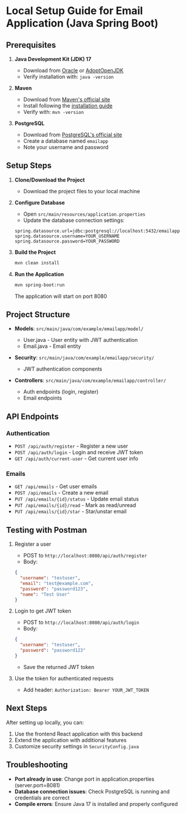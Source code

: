 # Local Setup Guide for Email Application (Java Spring Boot)

## Prerequisites

1. **Java Development Kit (JDK) 17**
   - Download from [Oracle](https://www.oracle.com/java/technologies/javase/jdk17-archive-downloads.html) or [AdoptOpenJDK](https://adoptium.net/)
   - Verify installation with: `java -version`

2. **Maven**
   - Download from [Maven's official site](https://maven.apache.org/download.cgi)
   - Install following the [installation guide](https://maven.apache.org/install.html)
   - Verify with: `mvn -version`

3. **PostgreSQL**
   - Download from [PostgreSQL's official site](https://www.postgresql.org/download/)
   - Create a database named `emailapp`
   - Note your username and password

## Setup Steps

1. **Clone/Download the Project**
   - Download the project files to your local machine

2. **Configure Database**
   - Open `src/main/resources/application.properties`
   - Update the database connection settings:
   ```properties
   spring.datasource.url=jdbc:postgresql://localhost:5432/emailapp
   spring.datasource.username=YOUR_USERNAME
   spring.datasource.password=YOUR_PASSWORD
   ```

3. **Build the Project**
   ```bash
   mvn clean install
   ```

4. **Run the Application**
   ```bash
   mvn spring-boot:run
   ```
   The application will start on port 8080

## Project Structure

- **Models**: `src/main/java/com/example/emailapp/model/`
  - User.java - User entity with JWT authentication
  - Email.java - Email entity

- **Security**: `src/main/java/com/example/emailapp/security/`
  - JWT authentication components

- **Controllers**: `src/main/java/com/example/emailapp/controller/`
  - Auth endpoints (login, register)
  - Email endpoints

## API Endpoints

### Authentication
- `POST /api/auth/register` - Register a new user
- `POST /api/auth/login` - Login and receive JWT token
- `GET /api/auth/current-user` - Get current user info

### Emails
- `GET /api/emails` - Get user emails
- `POST /api/emails` - Create a new email
- `PUT /api/emails/{id}/status` - Update email status
- `PUT /api/emails/{id}/read` - Mark as read/unread
- `PUT /api/emails/{id}/star` - Star/unstar email

## Testing with Postman

1. Register a user
   - POST to `http://localhost:8080/api/auth/register`
   - Body:
   ```json
   {
     "username": "testuser",
     "email": "test@example.com",
     "password": "password123",
     "name": "Test User"
   }
   ```

2. Login to get JWT token
   - POST to `http://localhost:8080/api/auth/login`
   - Body:
   ```json
   {
     "username": "testuser",
     "password": "password123"
   }
   ```
   - Save the returned JWT token

3. Use the token for authenticated requests
   - Add header: `Authorization: Bearer YOUR_JWT_TOKEN`

## Next Steps

After setting up locally, you can:
1. Use the frontend React application with this backend
2. Extend the application with additional features
3. Customize security settings in `SecurityConfig.java`

## Troubleshooting

- **Port already in use**: Change port in application.properties (server.port=8081)
- **Database connection issues**: Check PostgreSQL is running and credentials are correct
- **Compile errors**: Ensure Java 17 is installed and properly configured